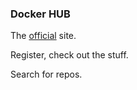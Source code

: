 ### Docker HUB

The [official](https://hub.docker.com/) site.

Register, check out the stuff.

Search for repos.